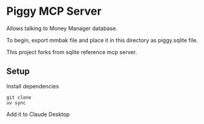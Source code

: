 # Piggy MCP Server

Allows talking to Money Manager database.

To begin, export mmbak file and place it in this directory as piggy.sqlite file.

This project forks from sqlite reference mcp server.

## Setup

Install dependencies

```
git clone
uv sync
```

Add it to Claude Desktop

```
```